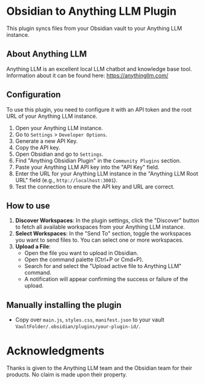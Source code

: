 # Obsidian to Anything LLM Plugin

This plugin syncs files from your Obsidian vault to your Anything LLM instance.

## About Anything LLM

Anything LLM is an excellent local LLM chatbot and knowledge base tool. Information about it can be found here: https://anythingllm.com/

## Configuration

To use this plugin, you need to configure it with an API token and the root URL of your Anything LLM instance.

1.  Open your Anything LLM instance.
2.  Go to `Settings` > `Developer Options`.
3.  Generate a new API Key.
4.  Copy the API key.
5.  Open Obsidian and go to `Settings`.
6.  Find "Anything Obsidian Plugin" in the `Community Plugins` section.
7.  Paste your Anything LLM API key into the "API Key" field.
8.  Enter the URL for your Anything LLM instance in the "Anything LLM Root URL" field (e.g., `http://localhost:3001`).
9.  Test the connection to ensure the API key and URL are correct.

## How to use

1.  **Discover Workspaces**: In the plugin settings, click the "Discover" button to fetch all available workspaces from your Anything LLM instance.
2.  **Select Workspaces**: In the "Send To" section, toggle the workspaces you want to send files to. You can select one or more workspaces.
3.  **Upload a File**:
    - Open the file you want to upload in Obsidian.
    - Open the command palette (Ctrl+P or Cmd+P).
    - Search for and select the "Upload active file to Anything LLM" command.
    - A notification will appear confirming the success or failure of the upload.

## Manually installing the plugin

- Copy over `main.js`, `styles.css`, `manifest.json` to your vault `VaultFolder/.obsidian/plugins/your-plugin-id/`.


# Acknowledgments
Thanks is given to the Anything LLM team and the Obsidian team for their products. No claim is made upon their property.
